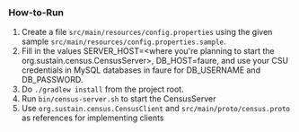 ### How-to-Run

1. Create a file `src/main/resources/config.properties` using the given sample `src/main/resources/config.properties.sample`.
2. Fill in the values SERVER_HOST=<where you're planning to start the org.sustain.census.CensusServer>, DB_HOST=faure, and use your CSU credentials in MySQL databases in faure for DB_USERNAME and DB_PASSWORD.
3. Do `./gradlew install` from the project root.
4. Run `bin/census-server.sh` to start the CensusServer
5. Use `org.sustain.census.CensusClient` and `src/main/proto/census.proto` as references for implementing clients

